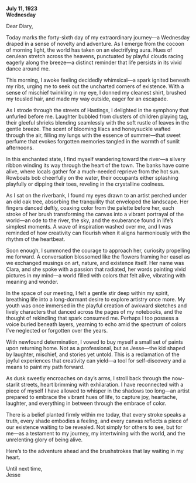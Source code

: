 
**July 11, 1923**  
**Wednesday**  

Dear Diary,

Today marks the forty-sixth day of my extraordinary journey—a Wednesday draped in a sense of novelty and adventure. As I emerge from the cocoon of morning light, the world has taken on an electrifying aura. Hues of cerulean stretch across the heavens, punctuated by playful clouds racing eagerly along the breeze—a distinct reminder that life persists in its vivid dance around me.

This morning, I awoke feeling decidedly whimsical—a spark ignited beneath my ribs, urging me to seek out the uncharted corners of existence. With a sense of mischief twinkling in my eye, I donned my cleanest shirt, brushed my tousled hair, and made my way outside, eager for an escapade. 

As I strode through the streets of Hastings, I delighted in the symphony that unfurled before me. Laughter bubbled from clusters of children playing tag, their gleeful shrieks blending seamlessly with the soft rustle of leaves in the gentle breeze. The scent of blooming lilacs and honeysuckle wafted through the air, filling my lungs with the essence of summer—that sweet perfume that evokes forgotten memories tangled in the warmth of sunlit afternoons.

In this enchanted state, I find myself wandering toward the river—a silvery ribbon winding its way through the heart of the town. The banks have come alive, where locals gather for a much-needed reprieve from the hot sun. Rowboats bob cheerfully on the water, their occupants either splashing playfully or dipping their toes, reveling in the crystalline coolness.

As I sat on the riverbank, I found my eyes drawn to an artist perched under an old oak tree, absorbing the tranquility that enveloped the landscape. Her fingers danced deftly, coaxing color from the palette before her, each stroke of her brush transforming the canvas into a vibrant portrayal of the world—an ode to the river, the sky, and the exuberance found in life’s simplest moments. A wave of inspiration washed over me, and I was reminded of how creativity can flourish when it aligns harmoniously with the rhythm of the heartbeat.

Soon enough, I summoned the courage to approach her, curiosity propelling me forward. A conversation blossomed like the flowers framing her easel as we exchanged musings on art, nature, and existence itself. Her name was Clara, and she spoke with a passion that radiated, her words painting vivid pictures in my mind—a world filled with colors that felt alive, vibrating with meaning and wonder.

In the space of our meeting, I felt a gentle stir deep within my spirit, breathing life into a long-dormant desire to explore artistry once more. My youth was once immersed in the playful creation of awkward sketches and lively characters that danced across the pages of my notebooks, and the thought of rekindling that spark consumed me. Perhaps I too possess a voice buried beneath layers, yearning to echo amid the spectrum of colors I’ve neglected or forgotten over the years. 

With newfound determination, I vowed to buy myself a small set of paints upon returning home. Not as a professional, but as Jesse—the kid shaped by laughter, mischief, and stories yet untold. This is a reclamation of the joyful experiences that creativity can yield—a tool for self-discovery and a means to paint my path forward.

As dusk sweetly encroaches on day’s arms, I stroll back through the now-starlit streets, heart brimming with exhilaration. I have reconnected with a piece of myself I have allowed to whisper in the shadows too long—an artist prepared to embrace the vibrant hues of life, to capture joy, heartache, laughter, and everything in between through the embrace of color.

There is a belief planted firmly within me today, that every stroke speaks a truth, every shade embodies a feeling, and every canvas reflects a piece of our existence waiting to be revealed. Not simply for others to see, but for me—as a testament to my journey, my intertwining with the world, and the unrelenting glory of being alive.

Here’s to the adventure ahead and the brushstrokes that lay waiting in my heart.

Until next time,  
Jesse
